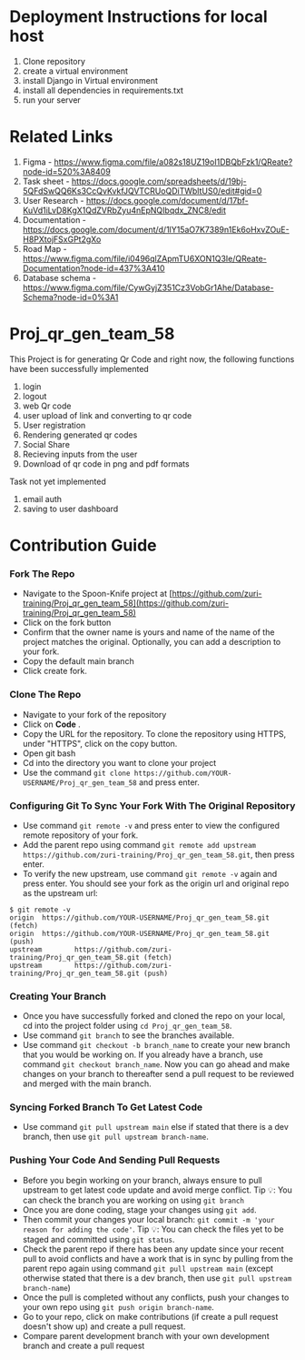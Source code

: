 # Deployment Instructions for local host 
1. Clone repository 
2. create a virtual environment 
3. install Django in Virtual environment 
4. install all dependencies in requirements.txt
5. run your server

# Related Links
1. Figma - https://www.figma.com/file/a082s18UZ19oI1DBQbFzk1/QReate?node-id=520%3A8409
2. Task sheet - https://docs.google.com/spreadsheets/d/19bj-5QFdSwQQ6Ks3CcQvKvkfJQVTCRUoQDiTWbltUS0/edit#gid=0
3. User Research - https://docs.google.com/document/d/17bf-KuVd1iLvD8KgX1QdZVRbZyu4nEpNQIbqdx_ZNC8/edit
4. Documentation - https://docs.google.com/document/d/1lY15aO7K7389n1Ek6oHxvZOuE-H8PXtojFSxGPt2gXo
5. Road Map - https://www.figma.com/file/i0496qlZApmTU6XON1Q3Ie/QReate-Documentation?node-id=437%3A410
6. Database schema - https://www.figma.com/file/CywGyjZ351Cz3VobGr1Ahe/Database-Schema?node-id=0%3A1

# Proj_qr_gen_team_58
This Project is for generating Qr Code and right now,
the following functions have been successfully implemented
1. login
2. logout
3. web Qr code
4. user upload of link and converting to qr code
5. User registration
6. Rendering generated qr codes
7. Social Share
8. Recieving inputs from the user
9. Download of qr code in png and pdf formats

Task not yet implemented
1. email auth
2. saving to user dashboard


# Contribution Guide
### Fork The Repo
* Navigate to the Spoon-Knife project at [https://github.com/zuri-training/Proj_qr_gen_team_58](https://github.com/zuri-training/Proj_qr_gen_team_58)
* Click on the fork button
* Confirm that the owner name is yours and name of the name of the project matches the original. Optionally, you can add a description to your fork.
* Copy the default main branch
* Click create fork.

### Clone The Repo
* Navigate to your fork of the repository
* Click on **Code** .
* Copy the URL for the repository.
    To clone the repository using HTTPS, under "HTTPS", click on the copy button.
* Open git bash
* Cd into the directory you want to clone your project
* Use the command `git clone https://github.com/YOUR-USERNAME/Proj_qr_gen_team_58` and press enter.

### Configuring Git To Sync Your Fork With The Original Repository
* Use command `git remote -v` and press enter to view the configured remote repository of your fork.
* Add the parent repo using command `git remote add upstream https://github.com/zuri-training/Proj_qr_gen_team_58.git`, then press enter.
* To verify the new upstream, use command `git remote -v` again and press enter. You should see your fork as the origin url and original repo as the upstream url:
```
$ git remote -v
origin  https://github.com/YOUR-USERNAME/Proj_qr_gen_team_58.git (fetch)
origin  https://github.com/YOUR-USERNAME/Proj_qr_gen_team_58.git (push)
upstream        https://github.com/zuri-training/Proj_qr_gen_team_58.git (fetch)
upstream        https://github.com/zuri-training/Proj_qr_gen_team_58.git (push)

```

### Creating Your Branch
* Once you have successfully forked and cloned the repo on your local, cd into the project folder using  `cd Proj_qr_gen_team_58`.
* Use command `git branch` to see the branches available.
* Use command `git checkout -b branch_name` to create your new branch that you would be working on. If you already have a branch, use command `git checkout branch_name`.
Now you can go ahead and make changes on your branch to thereafter send a pull request to be reviewed and merged with the main branch.

### Syncing Forked Branch To Get Latest Code
* Use command `git pull upstream main` else if stated that there is a dev branch, then use `git pull upstream branch-name`.

### Pushing Your Code And Sending Pull Requests
* Before you begin working on your branch, always ensure to pull upstream to get latest code update and avoid merge conflict.
 Tip 💡: You can check the branch you are working on using `git branch`
* Once you are done coding, stage your changes using `git add`.
* Then commit your changes your local branch: `git commit -m 'your reason for adding the code'`.
 Tip 💡: You can check the files yet to be staged and committed using `git status`.
* Check the parent repo if there has been any update since your recent pull to avoid conflicts and have a work that is in sync by pulling from the parent repo again using command `git pull upstream main` (except otherwise stated that there is a dev branch, then use `git pull upstream branch-name`)
* Once the pull is completed without any conflicts, push your changes to your own repo using `git push origin branch-name`.
* Go to your repo, click on make contributions (if create a pull request doesn't show up) and create a pull request.
* Compare parent development branch with your own development branch and create a pull request
